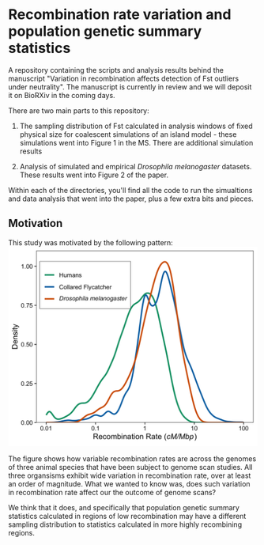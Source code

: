 # Recombination rate variation and population genetic summary statistics

A repository containing the scripts and analysis results behind the manuscript "Variation in recombination affects detection of Fst outliers under neutrality". The manuscript is currently in review and we will deposit it on BioRXiv in the coming days.

There are two main parts to this repository:

  1. The sampling distribution of Fst calculated in analysis windows of fixed physical size for coalescent simulations of an island model - these simulations went into Figure 1 in the MS. There are additional simulation results 

  2. Analysis of simulated and empirical *Drosophila melanogaster* datasets. These results went into Figure 2 of the paper. 

Within each of the directories, you'll find all the code to run the simualtions and data analysis that went into the paper, plus a few extra bits and pieces. 

## Motivation

This study was motivated by the following pattern:
![](writeUp/RecRateVariation.png)

The figure shows how variable recombination rates are across the genomes of three animal species that have been subject to genome scan studies. All three organsisms exhibit wide variation in recombination rate, over at least an order of magnitude. What we wanted to know was, does such variation in recombination rate affect our the outcome of genome scans? 

We think that it does, and specifically that population genetic summary statistics calculated in regions of low recombination may have a different sampling distribution to statistics calculated in more highly recombining regions. 
